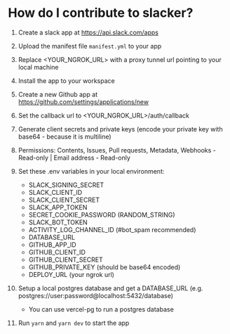 # How do I contribute to slacker?

1. Create a slack app at https://api.slack.com/apps
2. Upload the manifest file `manifest.yml` to your app
3. Replace <YOUR_NGROK_URL> with a proxy tunnel url pointing to your local machine
4. Install the app to your workspace
5. Create a new Github app at https://github.com/settings/applications/new
6. Set the callback url to <YOUR_NGROK_URL>/auth/callback
7. Generate client secrets and private keys (encode your private key with base64 - because it is multiline)
8. Permissions: Contents, Issues, Pull requests, Metadata, Webhooks - Read-only | Email address - Read-only
9. Set these .env variables in your local environment:
    - SLACK_SIGNING_SECRET
    - SLACK_CLIENT_ID
    - SLACK_CLIENT_SECRET
    - SLACK_APP_TOKEN
    - SECRET_COOKIE_PASSWORD (RANDOM_STRING)
    - SLACK_BOT_TOKEN
    - ACTIVITY_LOG_CHANNEL_ID (#bot_spam recommended)
    - DATABASE_URL
    - GITHUB_APP_ID
    - GITHUB_CLIENT_ID
    - GITHUB_CLIENT_SECRET
    - GITHUB_PRIVATE_KEY (should be base64 encoded)
    - DEPLOY_URL (your ngrok url)

10. Setup a local postgres database and get a DATABASE_URL (e.g. postgres://user:password@localhost:5432/database)
    - You can use vercel-pg to run a postgres database
11. Run `yarn` and `yarn dev` to start the app